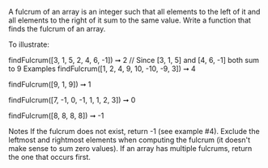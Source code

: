 A fulcrum of an array is an integer such that all elements to the left of it and all elements to the right of it sum to the same value. Write a function that finds the fulcrum of an array.

To illustrate:

findFulcrum([3, 1, 5, 2, 4, 6, -1]) ➞ 2
// Since [3, 1, 5] and [4, 6, -1] both sum to 9
Examples
findFulcrum([1, 2, 4, 9, 10, -10, -9, 3]) ➞ 4

findFulcrum([9, 1, 9]) ➞ 1

findFulcrum([7, -1, 0, -1, 1, 1, 2, 3]) ➞ 0

findFulcrum([8, 8, 8, 8]) ➞ -1

Notes
If the fulcrum does not exist, return -1 (see example #4).
Exclude the leftmost and rightmost elements when computing the fulcrum (it doesn't make sense to sum zero values).
If an array has multiple fulcrums, return the one that occurs first.